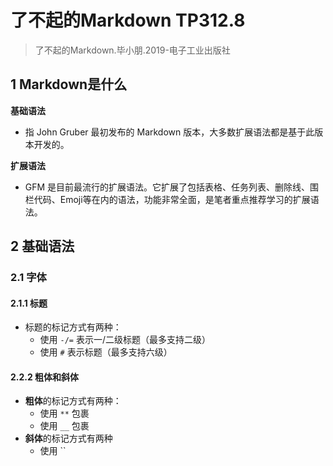 # 了不起的Markdown TP312.8

> 了不起的Markdown.毕小朋.2019-电子工业出版社

## 1  Markdown是什么

**基础语法**
- 指 John Gruber 最初发布的 Markdown 版本，大多数扩展语法都是基于此版本开发的。

**扩展语法**
- GFM 是目前最流行的扩展语法。它扩展了包括表格、任务列表、删除线、围栏代码、Emoji等在内的语法，功能非常全面，是笔者重点推荐学习的扩展语法。


## 2  基础语法

### 2.1  字体

#### 2.1.1  标题
- 标题的标记方式有两种：
	- 使用 `-/=` 表示一/二级标题（最多支持二级）
	- 使用 `#` 表示标题（最多支持六级）

#### 2.2.2  粗体和斜体
- **粗体**的标记方式有两种：
	- 使用 `**` 包裹
	- 使用 `__` 包裹
- **斜体**的标记方式有两种
	- 使用 ``